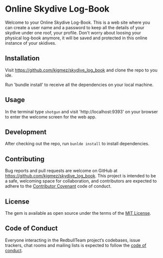 # Online Skydive Log-Book

Welcome to your Online Skydive Log-Book. This is a web site where you can create a user name and a password to keep all the details of your skydive under one roof, your profile. Don't worry about loosing your physical log-book anymore, it will be saved and protected in this online instance of your skidives.

## Installation

Visit https://github.com/kjgmez/skydive_log_book and clone the repo to you ide.

Run 'bundle install' to receive all the dependencies on your local machine.

## Usage

In the terminal type `shotgun` and visit 'http://localhost:9393' on your browser to enter the welcome screen for the web app.

## Development

After checking out the repo, run `bunlde install` to install dependencies.

## Contributing

Bug reports and pull requests are welcome on GitHub at https://github.com/kjgmez/skydive_log_book. This project is intended to be a safe, welcoming space for collaboration, and contributors are expected to adhere to the [Contributor Covenant](http://contributor-covenant.org) code of conduct.

## License

The gem is available as open source under the terms of the [MIT License](https://opensource.org/licenses/MIT).

## Code of Conduct

Everyone interacting in the RedbullTeam project’s codebases, issue trackers, chat rooms and mailing lists is expected to follow the [code of conduct](https://github.com/'kjgmez'/redbull_team/blob/master/CODE_OF_CONDUCT.md).
